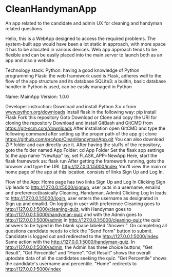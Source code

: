 # CleanHandymanApp
An app related to the candidate and admin UX for cleaning and handyman related questions.

Hello, this is a WebApp designed to access the required problems. The system-built app would have been a lot static in approach, with more space it has to be allocated in various devices. Web app approach tends to be flexible and can be easily placed into the main server to launch both as an app and also a website. 

Technology stack:
	Python: having a good knowledge of Python programming
	Flask: the web framework used is Flask, adheres well to the flow of the app structure and its database
	SQLite3: a builtin, basic database handler in Python is used, can be easily managed in Python

Name: MainApp
Version: 1.0.0

Developer instruction:
	Download and install Python 3.x.x from www.python.org/downloads
	Install flask in the following way:
		pip install Flask
	Fork this repository 
	Goto Download or Clone and copy the URI for cloning the repository
	Download and install GitBash and GitCMD from https://git-scm.com/downloads
	After installation open GitCMD and type the following command after setting up the proper path of the app
		git clone https://github.com/prcApp/CleanHandymanApp.git
	You can also download ZIP folder and can directly use it.
	After having the stuffs of the repository, goto the folder named App Folder:
		cd App Folder
	Set the flask app settings to the app name "NewApp" by,
		set FLASK_APP=NewApp
	Here, start the flask framework as:
		flask run
	After getting the framework running, goto the browser and type the URL 
		http://127.0.0.1:5000/index
	You'll view the main or home page of the app at this location, consists of links Sign Up and Log In.

Flow of the App:
	Home page has two links Sign Up and Log In
	Clicking Sign Up leads to http://127.0.0.1:5000/signup, user puts in a username, emailid and preference(basically Cleaning, Handyman, Admin)
	Clicking Log In leads to http://127.0.0.1:5000/login, user enters the username as designated in Sign up and emailid. On logging in user with preference Cleaning goes to http://127.0.0.1:5000/cleaning-quiz, with Handyman goes to http://127.0.0.1:5000/handyman-quiz and with the Admin goes to http://127.0.0.1:5000/admin
	In http://127.0.0.1:5000/cleaning-quiz the quiz answers to be typed in the blank space labeled "Answer:". On completing all questions candidate needs to click the "Send Form" button to submit. Candidate is logged out and redirected to the http://127.0.0.1:5000/index.
	Same action with the http://127.0.0.1:5000/handyman-quiz.
	In http://127.0.0.1:5000/admin, the Admin has three choice buttons, "Get Result", "Get Percentile" and "Home".
	"Get Result" shows the overall uptodate data of all the candidates seeking the quiz.
	"Get Percentile" shows the candidate's username and percentile.
	"Home" redirects to http://127.0.0.1:5000/index

